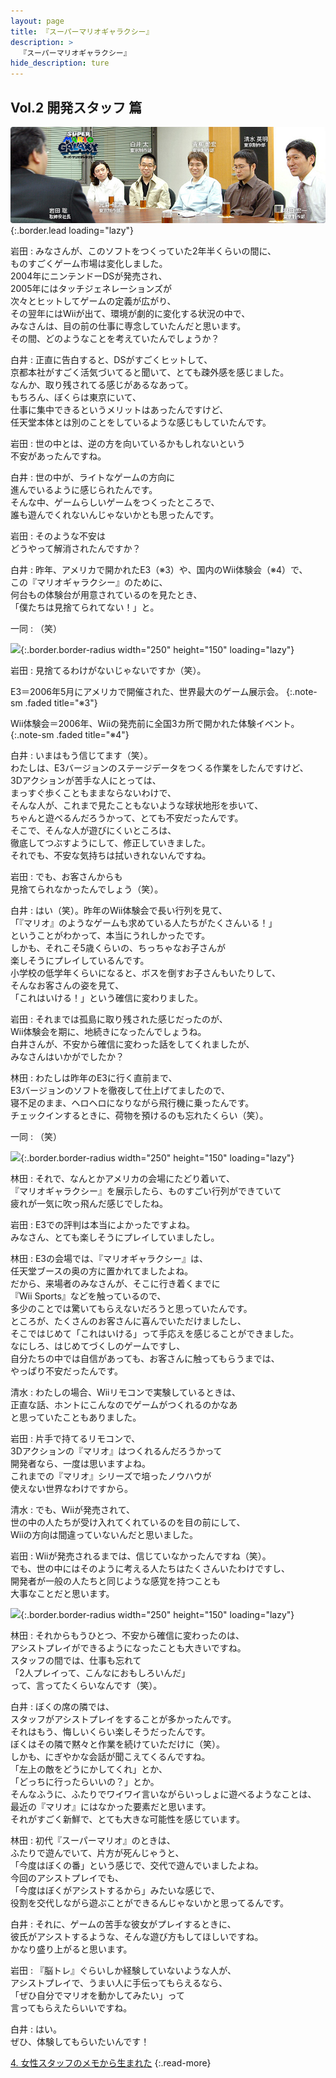 ```yaml
---
layout: page
title: 『スーパーマリオギャラクシー』
description: >
  『スーパーマリオギャラクシー』
hide_description: ture
---
```


## Vol.2 開発スタッフ 篇

![](/interviews/jp/wii/rmgj/vol2/img/mainvisual.jpg){:.border.lead loading="lazy"}

岩田
: みなさんが、このソフトをつくっていた2年半くらいの間に、<br>ものすごくゲーム市場は変化しました。<br>2004年にニンテンドーDSが発売され、<br>2005年にはタッチジェネレーションズが<br>次々とヒットしてゲームの定義が広がり、<br>その翌年にはWiiが出て、環境が劇的に変化する状況の中で、<br>みなさんは、目の前の仕事に専念していたんだと思います。<br>その間、どのようなことを考えていたんでしょうか？

白井
: 正直に告白すると、DSがすごくヒットして、<br>京都本社がすごく活気づいてると聞いて、とても疎外感を感じました。<br>なんか、取り残されてる感じがあるなあって。<br>もちろん、ぼくらは東京にいて、<br>仕事に集中できるというメリットはあったんですけど、<br>任天堂本体とは別のことをしているような感じもしていたんです。

岩田
: 世の中とは、逆の方を向いているかもしれないという<br>不安があったんですね。

白井
: 世の中が、ライトなゲームの方向に<br>進んでいるように感じられたんです。<br>そんな中、ゲームらしいゲームをつくったところで、<br>誰も遊んでくれないんじゃないかとも思ったんです。

岩田
: そのような不安は<br>どうやって解消されたんですか？

白井
: 昨年、アメリカで開かれたE3（※3）や、国内のWii体験会（※4）で、<br>この『マリオギャラクシー』のために、<br>何台もの体験台が用意されているのを見たとき、<br>「僕たちは見捨てられてない！」と。

一同
: （笑）

![](/interviews/jp/wii/rmgj/vol2/img/photo9.jpg){:.border.border-radius width="250" height="150" loading="lazy"}

岩田
: 見捨てるわけがないじゃないですか（笑）。

E3＝2006年5月にアメリカで開催された、世界最大のゲーム展示会。
{:.note-sm .faded title="※3"}

Wii体験会＝2006年、Wiiの発売前に全国3カ所で開かれた体験イベント。
{:.note-sm .faded title="※4"}

白井
: いまはもう信じてます（笑）。<br>わたしは、E3バージョンのステージデータをつくる作業をしたんですけど、<br>3Dアクションが苦手な人にとっては、<br>まっすぐ歩くこともままならないわけで、<br>そんな人が、これまで見たこともないような球状地形を歩いて、<br>ちゃんと遊べるんだろうかって、とても不安だったんです。<br>そこで、そんな人が遊びにくいところは、<br>徹底してつぶすようにして、修正していきました。<br>それでも、不安な気持ちは拭いきれないんですね。

岩田
: でも、お客さんからも<br>見捨てられなかったんでしょう（笑）。

白井
: はい（笑）。昨年のWii体験会で長い行列を見て、<br>「『マリオ』のようなゲームも求めている人たちがたくさんいる！」<br>ということがわかって、本当にうれしかったです。<br>しかも、それこそ5歳くらいの、ちっちゃなお子さんが<br>楽しそうにプレイしているんです。<br>小学校の低学年くらいになると、ボスを倒すお子さんもいたりして、<br>そんなお客さんの姿を見て、<br>「これはいける！」という確信に変わりました。

岩田
: それまでは孤島に取り残された感じだったのが、<br>Wii体験会を期に、地続きになったんでしょうね。<br>白井さんが、不安から確信に変わった話をしてくれましたが、<br>みなさんはいかがでしたか？

林田
: わたしは昨年のE3に行く直前まで、<br>E3バージョンのソフトを徹夜して仕上げてましたので、<br>寝不足のまま、ヘロヘロになりながら飛行機に乗ったんです。<br>チェックインするときに、荷物を預けるのも忘れたくらい（笑）。

一同
: （笑）

![](/interviews/jp/wii/rmgj/vol2/img/photo10.jpg){:.border.border-radius width="250" height="150" loading="lazy"}

林田
: それで、なんとかアメリカの会場にたどり着いて、<br>『マリオギャラクシー』を展示したら、ものすごい行列ができていて<br>疲れが一気に吹っ飛んだ感じでしたね。

岩田
: E3での評判は本当によかったですよね。<br>みなさん、とても楽しそうにプレイしていましたし。

林田
: E3の会場では、『マリオギャラクシー』は、<br>任天堂ブースの奥の方に置かれてましたよね。<br>だから、来場者のみなさんが、そこに行き着くまでに<br>『Wii Sports』などを触っているので、<br>多少のことでは驚いてもらえないだろうと思っていたんです。<br>ところが、たくさんのお客さんに喜んでいただけましたし、<br>そこではじめて「これはいける」って手応えを感じることができました。<br>なにしろ、はじめてづくしのゲームですし、<br>自分たちの中では自信があっても、お客さんに触ってもらうまでは、<br>やっぱり不安だったんです。

清水
: わたしの場合、Wiiリモコンで実験しているときは、<br>正直な話、ホントにこんなのでゲームがつくれるのかなあ<br>と思っていたこともありました。

岩田
: 片手で持てるリモコンで、<br>3Dアクションの『マリオ』はつくれるんだろうかって<br>開発者なら、一度は思いますよね。<br>これまでの『マリオ』シリーズで培ったノウハウが<br>使えない世界なわけですから。

清水
: でも、Wiiが発売されて、<br>世の中の人たちが受け入れてくれているのを目の前にして、<br>Wiiの方向は間違っていないんだと思いました。

岩田
: Wiiが発売されるまでは、信じていなかったんですね（笑）。<br>でも、世の中にはそのように考える人たちはたくさんいたわけですし、<br>開発者が一般の人たちと同じような感覚を持つことも<br>大事なことだと思います。

![](/interviews/jp/wii/rmgj/vol2/img/photo11.jpg){:.border.border-radius width="250" height="150" loading="lazy"}

林田
: それからもうひとつ、不安から確信に変わったのは、<br>アシストプレイができるようになったことも大きいですね。<br>スタッフの間では、仕事も忘れて<br>「2人プレイって、こんなにおもしろいんだ」<br>って、言ってたくらいなんです（笑）。

白井
: ぼくの席の隣では、<br>スタッフがアシストプレイをすることが多かったんです。<br>それはもう、悔しいくらい楽しそうだったんです。<br>ぼくはその隣で黙々と作業を続けていただけに（笑）。<br>しかも、にぎやかな会話が聞こえてくるんですね。<br>「左上の敵をどうにかしてくれ」とか、<br>「どっちに行ったらいいの？」とか。<br>そんなふうに、ふたりでワイワイ言いながらいっしょに遊べるようなことは、<br>最近の『マリオ』にはなかった要素だと思います。<br>それがすごく新鮮で、とても大きな可能性を感じています。

林田
: 初代『スーパーマリオ』のときは、<br>ふたりで遊んでいて、片方が死んじゃうと、<br>「今度はぼくの番」という感じで、交代で遊んでいましたよね。<br>今回のアシストプレイでも、<br>「今度はぼくがアシストするから」みたいな感じで、<br>役割を交代しながら遊ぶことができるんじゃないかと思ってるんです。

白井
: それに、ゲームの苦手な彼女がプレイするときに、<br>彼氏がアシストするような、そんな遊び方もしてほしいですね。<br>かなり盛り上がると思います。

岩田
: 『脳トレ』ぐらいしか経験していないような人が、<br>アシストプレイで、うまい人に手伝ってもらえるなら、<br>「ぜひ自分でマリオを動かしてみたい」って<br>言ってもらえたらいいですね。

白井
: はい。<br>ぜひ、体験してもらいたいんです！

[4. 女性スタッフのメモから生まれた](4.md)
{:.read-more}

